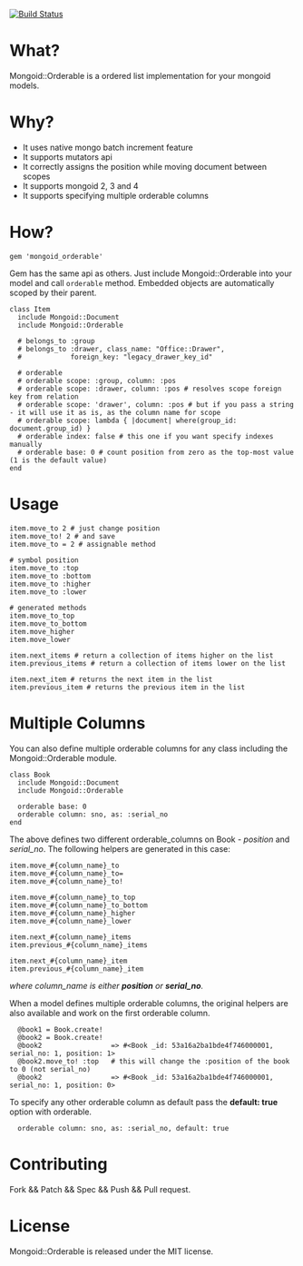 [![Build Status](https://secure.travis-ci.org/pyromaniac/mongoid_orderable.png)](http://travis-ci.org/pyromaniac/mongoid_orderable)

# What?

Mongoid::Orderable is a ordered list implementation for your mongoid models.

# Why?

* It uses native mongo batch increment feature
* It supports mutators api
* It correctly assigns the position while moving document between scopes
* It supports mongoid 2, 3 and 4
* It supports specifying multiple orderable columns

# How?

```
gem 'mongoid_orderable'
```

Gem has the same api as others. Just include Mongoid::Orderable into your model and call `orderable` method.
Embedded objects are automatically scoped by their parent.

```
class Item
  include Mongoid::Document
  include Mongoid::Orderable

  # belongs_to :group
  # belongs_to :drawer, class_name: "Office::Drawer",
  #            foreign_key: "legacy_drawer_key_id"

  # orderable
  # orderable scope: :group, column: :pos
  # orderable scope: :drawer, column: :pos # resolves scope foreign key from relation
  # orderable scope: 'drawer', column: :pos # but if you pass a string - it will use it as is, as the column name for scope
  # orderable scope: lambda { |document| where(group_id: document.group_id) }
  # orderable index: false # this one if you want specify indexes manually
  # orderable base: 0 # count position from zero as the top-most value (1 is the default value)
end
```

# Usage

```
item.move_to 2 # just change position
item.move_to! 2 # and save
item.move_to = 2 # assignable method

# symbol position
item.move_to :top
item.move_to :bottom
item.move_to :higher
item.move_to :lower

# generated methods
item.move_to_top
item.move_to_bottom
item.move_higher
item.move_lower

item.next_items # return a collection of items higher on the list
item.previous_items # return a collection of items lower on the list

item.next_item # returns the next item in the list
item.previous_item # returns the previous item in the list
```

# Multiple Columns

You can also define multiple orderable columns for any class including the Mongoid::Orderable module.

```
class Book
  include Mongoid::Document
  include Mongoid::Orderable

  orderable base: 0
  orderable column: sno, as: :serial_no
end
```

The above defines two different orderable_columns on Book - *position* and *serial_no*.
The following helpers are generated in this case:

```
item.move_#{column_name}_to 
item.move_#{column_name}_to=
item.move_#{column_name}_to!

item.move_#{column_name}_to_top
item.move_#{column_name}_to_bottom
item.move_#{column_name}_higher
item.move_#{column_name}_lower

item.next_#{column_name}_items
item.previous_#{column_name}_items

item.next_#{column_name}_item
item.previous_#{column_name}_item
```

*where column_name is either **position** or  **serial_no**.*

When a model defines multiple orderable columns, the original helpers are also available and work on the first orderable column.

```
  @book1 = Book.create!
  @book2 = Book.create!
  @book2                 => #<Book _id: 53a16a2ba1bde4f746000001, serial_no: 1, position: 1>
  @book2.move_to! :top   # this will change the :position of the book to 0 (not serial_no)
  @book2                 => #<Book _id: 53a16a2ba1bde4f746000001, serial_no: 1, position: 0>
```

To specify any other orderable column as default pass the **default: true** option with orderable.

```
  orderable column: sno, as: :serial_no, default: true
```

# Contributing

Fork && Patch && Spec && Push && Pull request.

# License

Mongoid::Orderable is released under the MIT license.
